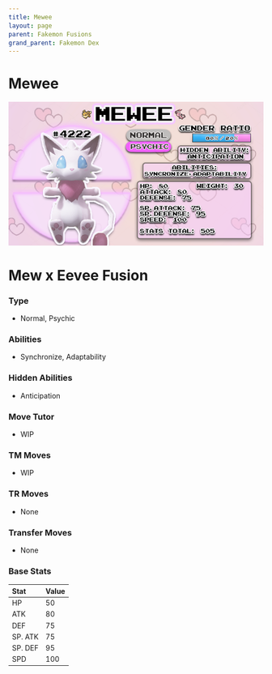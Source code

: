 ```yaml
---
title: Mewee
layout: page
parent: Fakemon Fusions
grand_parent: Fakemon Dex
---
```


# Mewee

![Image](/fakemon_pics/mewee.png)

# Mew x Eevee Fusion

### Type
- Normal, Psychic

### Abilities
- Synchronize, Adaptability

### Hidden Abilities
- Anticipation

### Move Tutor
- WIP

### TM Moves
- WIP

### TR Moves
- None

### Transfer Moves
- None

### Base Stats

| Stat    | Value |
|:--------|:------|
| HP      | 50    |
| ATK     | 80    |
| DEF     | 75    |
| SP. ATK | 75    |
| SP. DEF | 95    |
| SPD     | 100   |